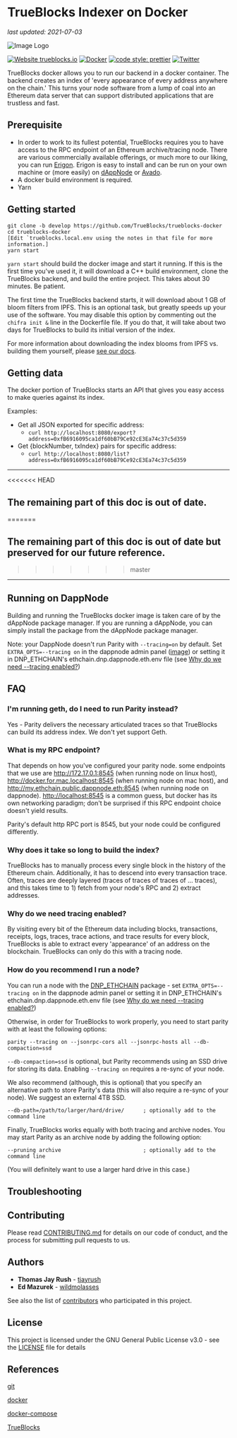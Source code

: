 # TrueBlocks Indexer on Docker

<i>last updated: 2021-07-03</i>

![Image Logo](https://avatars1.githubusercontent.com/u/19167586?s=200&v=4)

[![Website trueblocks.io](https://img.shields.io/badge/Website-trueblocks.io-brightgreen.svg)](https://trueblocks.io/)
[![Docker](https://img.shields.io/badge/trueblocks-docker-blue.svg)](https://github.com/Great-Hill-Corporation/trueblocks-docker)
[![code style: prettier](https://img.shields.io/badge/code_style-prettier-ff69b4.svg?style=flat-square)](https://github.com/prettier/prettier)
[![Twitter](https://img.shields.io/twitter/follow/espadrine.svg?style=social&label=Twitter)](https://twitter.com/trueblocks?lang=es)

TrueBlocks docker allows you to run our backend in a docker container. The backend creates an index of 'every appearance of every address anywhere on the chain.' This turns your node software from a lump of coal into an Ethereum data server that can support distributed applications that are trustless and fast.

## Prerequisite

- In order to work to its fullest potential, TrueBlocks requires you to have access to the RPC endpoint of an Ethereum archive/tracing node. There are various commercially available offerings, or much more to our liking, you can run [Erigon](https://github.com/ledgerwatch/erigon). Erigon is easy to install and can be run on your own machine or (more easily) on [dAppNode](https://github.com/dappnode) or [Avado](#).
- A docker build environment is required.
- Yarn

## Getting started

```[bash]
git clone -b develop https://github.com/TrueBlocks/trueblocks-docker
cd trueblocks-docker
[Edit `trueblocks.local.env using the notes in that file for more information.]
yarn start
```

`yarn start` should build the docker image and start it running. If this is the first time you've used it, it will download a C++ build environment, clone the TrueBlocks backend, and build the entire project. This takes about 30 minutes. Be patient.

The first time the TrueBlocks backend starts, it will download about 1 GB of bloom filters from IPFS. This is an optional task, but greatly speeds up your use of the software. You may disable this option by commenting out the `chifra init &` line in the Dockerfile file. If you do that, it will take about two days for TrueBlocks to build its initial version of the index.

For more information about downloading the index blooms from IPFS vs. building them yourself, please [see our docs](https://docs.trueblocks.io).

## Getting data

The docker portion of TrueBlocks starts an API that gives you easy access to make queries against its index.

Examples:

- Get all JSON exported for specific address:
  - `curl http://localhost:8080/export?address=0xfB6916095ca1df60bB79Ce92cE3Ea74c37c5d359`
- Get {blockNumber, txIndex} pairs for specific address:
  - `curl http://localhost:8080/list?address=0xfB6916095ca1df60bB79Ce92cE3Ea74c37c5d359`

---

<<<<<<< HEAD
## The remaining part of this doc is out of date.
=======
## The remaining part of this doc is out of date but preserved for our future reference.
>>>>>>> master

---

## Running on DappNode

Building and running the TrueBlocks docker image is taken care of by the dAppNode package manager. If you are running a dAppNode, you can simply install the package from the dAppNode package manager.

Note: your DappNode doesn't run Parity with `--tracing=on` by default. Set `EXTRA_OPTS=--tracing on` in the dappnode admin panel ([image](https://user-images.githubusercontent.com/21328788/52904014-04ab6c00-3226-11e9-8c47-747a42b22169.png)) or setting it in DNP_ETHCHAIN's ethchain.dnp.dappnode.eth.env file (see [Why do we need --tracing enabled?](#why-do-we-need-tracing-enabled))

## FAQ

### I'm running geth, do I need to run Parity instead?

Yes - Parity delivers the necessary articulated traces so that TrueBlocks can build its address index. We don't yet support Geth.

### What is my RPC endpoint?

That depends on how you've configured your parity node. some endpoints that we use are <http://172.17.0.1:8545> (when running node on linux host), <http://docker.for.mac.localhost:8545> (when running node on mac host), and <http://my.ethchain.public.dappnode.eth:8545> (when running node on dappnode). <http://localhost:8545> is a common guess, but docker has its own networking paradigm; don't be surprised if this RPC endpoint choice doesn't yield results.

Parity's default http RPC port is 8545, but your node could be configured differently.

### Why does it take so long to build the index?

TrueBlocks has to manually process every single block in the history of the Ethereum chain. Additionally, it has to descend into every transaction trace. Often, traces are deeply layered (traces of traces of traces of ... traces), and this takes time to 1) fetch from your node's RPC and 2) extract addresses.

### Why do we need tracing enabled?

By visiting every bit of the Ethereum data including blocks, transactions, receipts, logs, traces, trace actions, and trace results for every block, TrueBlocks is able to extract every 'appearance' of an address on the blockchain. TrueBlocks can only do this with a tracing node.

### How do you recommend I run a node?

You can run a node with the [DNP_ETHCHAIN](https://github.com/dappnode/DNP_ETHCHAIN) package - set `EXTRA_OPTS=--tracing on` in the dappnode admin panel or setting it in DNP_ETHCHAIN's ethchain.dnp.dappnode.eth.env file (see [Why do we need --tracing enabled?](#why-do-we-need-tracing-enabled))

Otherwise, in order for TrueBlocks to work properly, you need to start parity with at least the following options:

```
parity --tracing on --jsonrpc-cors all --jsonrpc-hosts all --db-compaction=ssd
```

`--db-compaction=ssd` is optional, but Parity recommends using an SSD drive for storing its data. Enabling `--tracing on` requires a re-sync of your node.

We also recommend (although, this is optional) that you specify an alternative path to store Parity's data (this will also require a re-sync of your node). We suggest an external 4TB SSD.

```
--db-path=/path/to/larger/hard/drive/      ; optionally add to the command line
```

Finally, TrueBlocks works equally with both tracing and archive nodes. You may start Parity as an archive node by adding the following option:

```
--pruning archive                          ; optionally add to the command line
```

(You will definitely want to use a larger hard drive in this case.)

## Troubleshooting

## Contributing

Please read [CONTRIBUTING.md](CONTRIBUTING.md) for details on our code of conduct, and the process for submitting pull requests to us.

## Authors

- **Thomas Jay Rush** - [tjayrush](https://github.com/tjayrush)
- **Ed Mazurek** - [wildmolasses](https://github.com/wildmolasses)

See also the list of [contributors](https://github.com/Great-Hill-Corporation/trueblocks-docker/contributors) who participated in this project.

## License

This project is licensed under the GNU General Public License v3.0 - see the [LICENSE](LICENSE) file for details

## References

[git](https://git-scm.com/)

[docker](https://www.docker.com/)

[docker-compose](https://docs.docker.com/compose/)

[TrueBlocks](https://www.trueblocks.io/)
